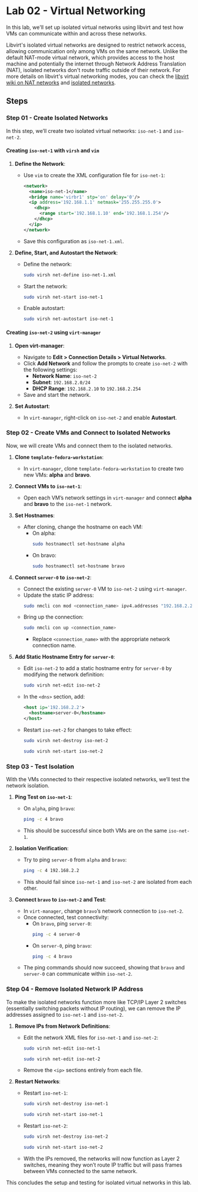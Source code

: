 # Lab 02 - Virtual Networking

In this lab, we'll set up isolated virtual networks using libvirt and test how VMs can communicate within and across these networks.

Libvirt's isolated virtual networks are designed to restrict network access, allowing communication only among VMs on the same network. Unlike the default NAT-mode virtual network, which provides access to the host machine and potentially the internet through Network Address Translation (NAT), isolated networks don't route traffic outside of their network. For more details on libvirt's virtual networking modes, you can check the [libvirt wiki on NAT networks](https://wiki.libvirt.org/VirtualNetworking.html#network-address-translation-nat) and [isolated networks](https://wiki.libvirt.org/VirtualNetworking.html#isolated-mode).

## Steps

### Step 01 - Create Isolated Networks

In this step, we’ll create two isolated virtual networks: `iso-net-1` and `iso-net-2`.

#### Creating `iso-net-1` with `virsh` and `vim`

1. **Define the Network**:
   - Use `vim` to create the XML configuration file for `iso-net-1`:
     ```xml
     <network>
       <name>iso-net-1</name>
       <bridge name='virbr1' stp='on' delay='0'/>
       <ip address='192.168.1.1' netmask='255.255.255.0'>
         <dhcp>
           <range start='192.168.1.10' end='192.168.1.254'/>
         </dhcp>
       </ip>
     </network>
     ```
   - Save this configuration as `iso-net-1.xml`.

2. **Define, Start, and Autostart the Network**:
   - Define the network:
     ```bash
     sudo virsh net-define iso-net-1.xml
     ```
   - Start the network:
     ```bash
     sudo virsh net-start iso-net-1
     ```
   - Enable autostart:
     ```bash
     sudo virsh net-autostart iso-net-1
     ```

#### Creating `iso-net-2` using `virt-manager`

1. **Open virt-manager**:
   - Navigate to **Edit > Connection Details > Virtual Networks**.
   - Click **Add Network** and follow the prompts to create `iso-net-2` with the following settings:
     - **Network Name**: `iso-net-2`
     - **Subnet**: `192.168.2.0/24`
     - **DHCP Range**: `192.168.2.10` to `192.168.2.254`
   - Save and start the network.
   
2. **Set Autostart**:
   - In `virt-manager`, right-click on `iso-net-2` and enable **Autostart**.

### Step 02 - Create VMs and Connect to Isolated Networks

Now, we will create VMs and connect them to the isolated networks.

1. **Clone `template-fedora-workstation`**:
   - In `virt-manager`, clone `template-fedora-workstation` to create two new VMs: **alpha** and **bravo**.

2. **Connect VMs to `iso-net-1`**:
   - Open each VM’s network settings in `virt-manager` and connect **alpha** and **bravo** to the `iso-net-1` network.

3. **Set Hostnames**:
   - After cloning, change the hostname on each VM:
     - On alpha:
       ```bash
       sudo hostnamectl set-hostname alpha
       ```
     - On bravo:
       ```bash
       sudo hostnamectl set-hostname bravo
       ```

4. **Connect `server-0` to `iso-net-2`**:
   - Connect the existing `server-0` VM to `iso-net-2` using `virt-manager`.
   - Update the static IP address:
     ```bash
     sudo nmcli con mod <connection_name> ipv4.addresses "192.168.2.2/24" ipv4.gateway "192.168.2.1" ipv4.dns "192.168.2.1" ipv4.method manual
     ```
   - Bring up the connection:
     ```bash
     sudo nmcli con up <connection_name>
     ```
     - Replace `<connection_name>` with the appropriate network connection name.

5. **Add Static Hostname Entry for `server-0`**:
   - Edit `iso-net-2` to add a static hostname entry for `server-0` by modifying the network definition:
     ```bash
     sudo virsh net-edit iso-net-2
     ```
   - In the `<dns>` section, add:
     ```xml
     <host ip='192.168.2.2'>
       <hostname>server-0</hostname>
     </host>
     ```
   - Restart `iso-net-2` for changes to take effect:
     ```bash
     sudo virsh net-destroy iso-net-2
     ```
     ```bash
     sudo virsh net-start iso-net-2
     ```

### Step 03 - Test Isolation

With the VMs connected to their respective isolated networks, we’ll test the network isolation.

1. **Ping Test on `iso-net-1`**:
   - On `alpha`, ping `bravo`:
     ```bash
     ping -c 4 bravo
     ```
   - This should be successful since both VMs are on the same `iso-net-1`.

2. **Isolation Verification**:
   - Try to ping `server-0` from `alpha` and `bravo`:
     ```bash
     ping -c 4 192.168.2.2
     ```
   - This should fail since `iso-net-1` and `iso-net-2` are isolated from each other.

3. **Connect `bravo` to `iso-net-2` and Test**:
   - In `virt-manager`, change `bravo`’s network connection to `iso-net-2`.
   - Once connected, test connectivity:
     - On `bravo`, ping `server-0`:
       ```bash
       ping -c 4 server-0
       ```
     - On `server-0`, ping `bravo`:
       ```bash
       ping -c 4 bravo
       ```
   - The ping commands should now succeed, showing that `bravo` and `server-0` can communicate within `iso-net-2`.

### Step 04 - Remove Isolated Network IP Address

To make the isolated networks function more like TCP/IP Layer 2 switches (essentially switching packets without IP routing), we can remove the IP addresses assigned to `iso-net-1` and `iso-net-2`.

1. **Remove IPs from Network Definitions**:
   - Edit the network XML files for `iso-net-1` and `iso-net-2`:
     ```bash
     sudo virsh net-edit iso-net-1
     ```
     ```bash
     sudo virsh net-edit iso-net-2
     ```
   - Remove the `<ip>` sections entirely from each file.
   
2. **Restart Networks**:
   - Restart `iso-net-1`:
     ```bash
     sudo virsh net-destroy iso-net-1
     ```
     ```bash
     sudo virsh net-start iso-net-1
     ```
   - Restart `iso-net-2`:
     ```bash
     sudo virsh net-destroy iso-net-2
     ```
     ```bash
     sudo virsh net-start iso-net-2
     ```
   - With the IPs removed, the networks will now function as Layer 2 switches, meaning they won’t route IP traffic but will pass frames between VMs connected to the same network.

This concludes the setup and testing for isolated virtual networks in this lab.
